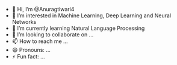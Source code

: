 - 👋 Hi, I’m @Anuragtiwari4
- 👀 I’m interested in Machine Learning, Deep Learning and Neural Networks
- 🌱 I’m currently learning Natural Language Processing 
- 💞️ I’m looking to collaborate on ...
- 📫 How to reach me ...
- 😄 Pronouns: ...
- ⚡ Fun fact: ...

<!---
Anuragtiwari4/Anuragtiwari4 is a ✨ special ✨ repository because its `README.md` (this file) appears on your GitHub profile.
You can click the Preview link to take a look at your changes.
--->
